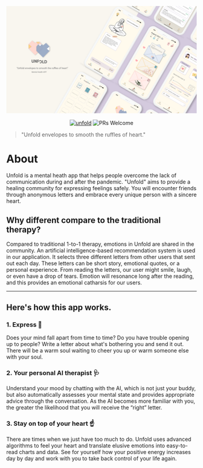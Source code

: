 <p align="center"><img src="https://raw.githubusercontent.com/0xC000005/image-hosting/master/20210805212557.png"></p>
<p align="center">
  <a href="https://github.com/sindresorhus/awesome"><img alt="unfold" src="https://awesome.re/badge.svg"/></a>
  <img alt="PRs Welcome" src="https://img.shields.io/badge/PRs-welcome-brightgreen.svg"/>
</p>


> "Unfold envelopes to smooth the ruffles of heart."

# About

Unfold is a mental heath app that helps people overcome the lack of communication during and after the pandemic. "Unfold" aims to provide a healing community for expressing feelings safely. You will encounter friends through anonymous letters and embrace every unique person with a sincere heart.


## Why different compare to the traditional therapy?
Compared to traditional 1-to-1 therapy, emotions in Unfold are shared in the community. An artificial intelligence-based recommendation system is used in our application. It selects three different letters from other users that sent out each day. These letters can be short story, emotional quotes, or a personal experience. From reading the letters, our user might smile, laugh, or even have a drop of tears. Emotion will resonance long after the reading, and this provides an emotional catharsis for our users.

---

## Here's how this app works.
### 1. Express 🙋
Does your mind fall apart from time to time? Do you have trouble opening up to people? Write a letter about what's bothering you and send it out. There will be a warm soul waiting to cheer you up or warm someone else with your soul.

### 2. Your personal AI therapist 🩺
Understand your mood by chatting with the AI, which is not just your buddy, but also automatically assesses your mental state and provides appropriate advice through the conversation. As the AI becomes more familiar with you, the greater the likelihood that you will receive the “right” letter.

### 3. Stay on top of your heart ☝️

There are times when we just have too much to do. Unfold uses advanced algorithms to feel your heart and translate elusive emotions into easy-to-read charts and data. See for yourself how your positive energy increases day by day and work with you to take back control of your life again.
